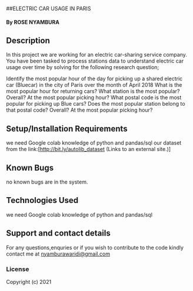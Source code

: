 ##ELECTRIC CAR USAGE IN PARIS
#### By ROSE NYAMBURA
## Description
In this project we are working for an electric car-sharing service company. You have been tasked to process stations data to understand electric car usage over time by solving for the following research question;

Identify the most popular hour of the day for picking up a shared electric car (Bluecar) in the city of Paris over the month of April 2018
What is the most popular hour for returning cars?
What station is the most popular?
Overall?
At the most popular picking hour?
What postal code is the most popular for picking up Blue cars? Does the most popular station belong to that postal code?
Overall?
At the most popular picking hour?
## Setup/Installation Requirements
we need Google colab
knowledge of python and pandas/sql
our dataset from the link:[http://bit.ly/autolib_dataset (Links to an external site.)]

## Known Bugs
no known bugs are in the system.
## Technologies Used
we need Google colab
knowledge of python and pandas/sql
## Support and contact details

For any questions,enquries or if you wish to contribute to the code kindly contact me at nyamburawaridi@gmail.com
### License

Copyright (c) 2021
